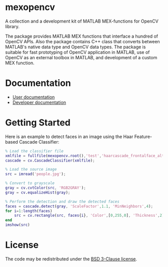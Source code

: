 mexopencv
=========

A collection and a development kit of MATLAB MEX-functions for OpenCV library.

The package provides MATLAB MEX functions that interface a hundred of
OpenCV APIs. Also the package contains C++ class that converts between
MATLAB's native data type and OpenCV data types. The package is suitable for
fast prototyping of OpenCV application in MATLAB, use of OpenCV as an external
toolbox in MATLAB, and development of a custom MEX function.

Documentation
=============

* [User documentation](./matlab/index.html)
* [Developer documentation](./cpp/index.html)

Getting Started
===============

Here is an example to detect faces in an image using the Haar Feature-based Cascade Classifier:

```matlab
% Load the classifier file
xmlfile = fullfile(mexopencv.root(),'test','haarcascade_frontalface_alt2.xml');
cascade = cv.CascadeClassifier(xmlfile);

% Load the source image
src = imread('people.jpg');

% Convert to grayscale
gray = cv.cvtColor(src, 'RGB2GRAY');
gray = cv.equalizeHist(gray);

% Perform the detection and draw the detected faces
faces = cascade.detect(gray, 'ScaleFactor',1.1, 'MinNeighbors',4);
for i=1:length(faces)
    src = cv.rectangle(src, faces{i}, 'Color',[0,255,0], 'Thickness',2);
end
imshow(src)
```

License
=======

The code may be redistributed under the
[BSD 3-Clause license](http://www.opensource.org/licenses/BSD-3-Clause).
